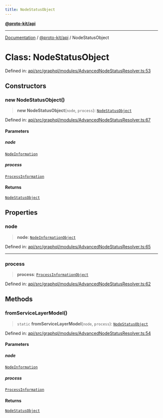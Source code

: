```yaml
---
title: NodeStatusObject
---
```


[**@proto-kit/api**](../README.md)

***

[Documentation](../../../README.md) / [@proto-kit/api](../README.md) / NodeStatusObject

# Class: NodeStatusObject

Defined in: [api/src/graphql/modules/AdvancedNodeStatusResolver.ts:53](https://github.com/proto-kit/framework/blob/28efa802e3737fc3b77339148b307ef7246f3ef1/packages/api/src/graphql/modules/AdvancedNodeStatusResolver.ts#L53)

## Constructors

### new NodeStatusObject()

> **new NodeStatusObject**(`node`, `process`): [`NodeStatusObject`](NodeStatusObject.md)

Defined in: [api/src/graphql/modules/AdvancedNodeStatusResolver.ts:67](https://github.com/proto-kit/framework/blob/28efa802e3737fc3b77339148b307ef7246f3ef1/packages/api/src/graphql/modules/AdvancedNodeStatusResolver.ts#L67)

#### Parameters

##### node

[`NodeInformation`](../interfaces/NodeInformation.md)

##### process

[`ProcessInformation`](../interfaces/ProcessInformation.md)

#### Returns

[`NodeStatusObject`](NodeStatusObject.md)

## Properties

### node

> **node**: [`NodeInformationObject`](NodeInformationObject.md)

Defined in: [api/src/graphql/modules/AdvancedNodeStatusResolver.ts:65](https://github.com/proto-kit/framework/blob/28efa802e3737fc3b77339148b307ef7246f3ef1/packages/api/src/graphql/modules/AdvancedNodeStatusResolver.ts#L65)

***

### process

> **process**: [`ProcessInformationObject`](ProcessInformationObject.md)

Defined in: [api/src/graphql/modules/AdvancedNodeStatusResolver.ts:62](https://github.com/proto-kit/framework/blob/28efa802e3737fc3b77339148b307ef7246f3ef1/packages/api/src/graphql/modules/AdvancedNodeStatusResolver.ts#L62)

## Methods

### fromServiceLayerModel()

> `static` **fromServiceLayerModel**(`node`, `process`): [`NodeStatusObject`](NodeStatusObject.md)

Defined in: [api/src/graphql/modules/AdvancedNodeStatusResolver.ts:54](https://github.com/proto-kit/framework/blob/28efa802e3737fc3b77339148b307ef7246f3ef1/packages/api/src/graphql/modules/AdvancedNodeStatusResolver.ts#L54)

#### Parameters

##### node

[`NodeInformation`](../interfaces/NodeInformation.md)

##### process

[`ProcessInformation`](../interfaces/ProcessInformation.md)

#### Returns

[`NodeStatusObject`](NodeStatusObject.md)
